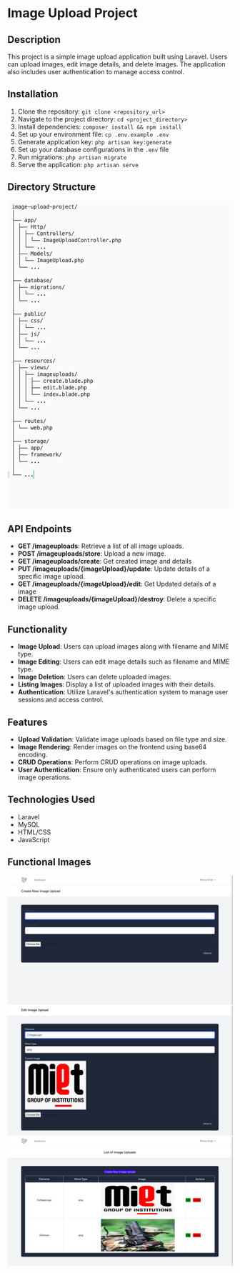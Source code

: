 # Image Upload Project

## Description
This project is a simple image upload application built using Laravel. Users can upload images, edit image details, and delete images. The application also includes user authentication to manage access control.

## Installation
1. Clone the repository: `git clone <repository_url>`
2. Navigate to the project directory: `cd <project_directory>`
3. Install dependencies: `composer install && npm install`
4. Set up your environment file: `cp .env.example .env`
5. Generate application key: `php artisan key:generate`
6. Set up your database configurations in the `.env` file
7. Run migrations: `php artisan migrate`
8. Serve the application: `php artisan serve`

## Directory Structure
<img src="DirectoryStructure.png">

## API Endpoints
- **GET /imageuploads**: Retrieve a list of all image uploads.
- **POST /imageuploads/store**: Upload a new image.
- **GET /imageuploads/create**: Get created image and details
- **PUT /imageuploads/{imageUpload}/update**: Update details of a specific image upload.
- **GET /imageuploads/{imageUpload}/edit**: Get Updated details of a image
- **DELETE /imageuploads/{imageUpload}/destroy**: Delete a specific image upload.


## Functionality
- **Image Upload**: Users can upload images along with filename and MIME type.
- **Image Editing**: Users can edit image details such as filename and MIME type.
- **Image Deletion**: Users can delete uploaded images.
- **Listing Images**: Display a list of uploaded images with their details.
- **Authentication**: Utilize Laravel's authentication system to manage user sessions and access control.

## Features
- **Upload Validation**: Validate image uploads based on file type and size.
- **Image Rendering**: Render images on the frontend using base64 encoding.
- **CRUD Operations**: Perform CRUD operations on image uploads.
- **User Authentication**: Ensure only authenticated users can perform image operations.

## Technologies Used
- Laravel
- MySQL
- HTML/CSS
- JavaScript

## Functional Images
<img src="CreateImage.png">
<img src="EditImage.png">
<img src="ListImage.png">


